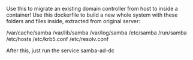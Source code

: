 Use this to migrate an existing domain controller from host to inside a container!
Use this dockerfile to build a new whole system with these folders and files inside, extracted from original server:

/var/cache/samba
/var/lib/samba
/var/log/samba
/etc/samba
/run/samba
/etc/hosts
/etc/krb5.conf
/etc/resolv.conf

After this, just run the service samba-ad-dc
